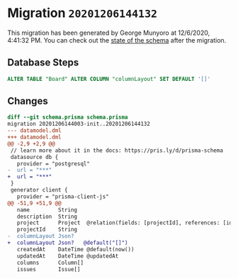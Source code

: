# Migration `20201206144132`

This migration has been generated by George Munyoro at 12/6/2020, 4:41:32 PM.
You can check out the [state of the schema](./schema.prisma) after the
migration.

## Database Steps

```sql
ALTER TABLE "Board" ALTER COLUMN "columnLayout" SET DEFAULT '[]'
```

## Changes

```diff
diff --git schema.prisma schema.prisma
migration 20201206144003-init..20201206144132
--- datamodel.dml
+++ datamodel.dml
@@ -2,9 +2,9 @@
 // learn more about it in the docs: https://pris.ly/d/prisma-schema
 datasource db {
   provider = "postgresql"
-  url = "***"
+  url = "***"
 }
 generator client {
   provider = "prisma-client-js"
@@ -51,9 +51,9 @@
   name         String
   description  String
   project      Project  @relation(fields: [projectId], references: [id])
   projectId    String
-  columnLayout Json?
+  columnLayout Json? 	@default("[]")
   createdAt    DateTime @default(now())
   updatedAt    DateTime @updatedAt
   columns      Column[]
   issues       Issue[]
```
